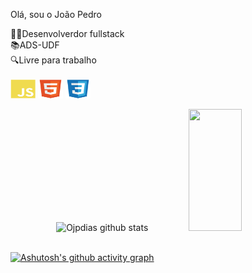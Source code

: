 <div style="display: inline_block" >
  <p></p> Olá, sou o João Pedro</p>
  </div>
🧑‍💻Desenvolverdor fullstack<br>
📚ADS-UDF<br>
🔍Livre para trabalho<br>


<div style="display: inline_block"><br>
  <img align="center" alt="Jp-Js" height="30" width="40" src="https://raw.githubusercontent.com/devicons/devicon/master/icons/javascript/javascript-plain.svg">
  <img align="center" alt="Jp-HTML" height="30" width="40" src="https://raw.githubusercontent.com/devicons/devicon/master/icons/html5/html5-original.svg">
  <img align="center" alt="jp-CSS" height="30" width="40" src="https://raw.githubusercontent.com/devicons/devicon/master/icons/css3/css3-original.svg">
</div>
<br>

<div align="center">  
  <img width="49%" height="195px" src="https://github-readme-stats.vercel.app/api?username=Ojpdias&show_icons=true&count_private=true&hide_border=true&title_color=79358C&icon_color=D9CBBF&text_color=D9CBBF&bg_color=0d1117" alt="Ojpdias github stats" /> 
  <img width="41%" height="195px" src="https://github-readme-stats.vercel.app/api/top-langs/?username=Ojpdias&layout=compact&hide_border=true&title_color=79358C&text_color=D9CBBF&bg_color=0d1117" />
</div>
<br>

[![Ashutosh's github activity graph](https://github-readme-activity-graph.vercel.app/graph?username=Ojpdias&bg_color=000000&color=965da6&line=79358c&point=86588c&area=true&hide_border=true)](https://github.com/ashutosh00710/github-readme-activity-graph)


